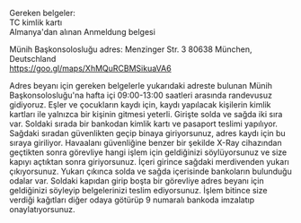 Gereken belgeler:  
TC kimlik kartı  
Almanya'dan alınan Anmeldung belgesi

Münih Başkonsolosluğu adres: Menzinger Str. 3 80638 München, Deutschland  
https://goo.gl/maps/XhMQuRCBMSikuaVA6

Adres beyanı için gereken belgelerle yukarıdaki adreste bulunan Münih Başkonsolosluğu'na hafta içi 09:00-13:00 saatleri arasında randevusuz gidiyoruz. Eşler ve çocukların kaydı için, kaydı yapılacak kişilerin kimlik kartları ile yalnızca bir kişinin gitmesi yeterli. Girişte solda ve sağda iki sıra var. Soldaki sırada bir bankodan kimlik kartı ve pasaport teslimi yapılıyor. Sağdaki sıradan güvenlikten geçip binaya giriyorsunuz, adres kaydı için bu sıraya giriliyor. Havaalanı güvenliğine benzer bir şekilde X-Ray cihazından geçtikten sonra görevliye hangi işlem için geldiğinizi söylüyorsunuz ve size kapıyı açtıktan sonra giriyorsunuz. İçeri girince sağdaki merdivenden yukarı çıkıyorsunuz. Yukarı çıkınca solda ve sağda içerisinde bankoların bulunduğu odalar var. Soldaki kapıdan girip boşta bir görevliye adres beyanı için geldiğinizi söyleyip belgelerinizi teslim ediyorsunuz. İşlem bitince size verdiği kağıtları diğer odaya götürüp 9 numaralı bankoda imzalatıp onaylatıyorsunuz.

